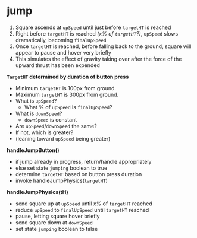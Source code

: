 # jump

1. Square ascends at `upSpeed` until just before `targetHT` is reached
2. Right before `targetHT` is reached *(x% of `targetHT`?)*, `upSpeed` slows dramatically, becoming `finalUpSpeed`
3. Once `targetHT` is reached, before falling back to the ground, square will appear to pause and hover very briefly
4. This simulates the effect of gravity taking over after the force of the upward thrust has been expended

**`TargetHT` determined by duration of button press**
- Minimum `targetHT` is 100px from ground.
- Maximum `targetHT` is 300px from ground.
- What is `upSpeed`?
  - What % of `upSpeed` is `finalUpSpeed`?
- What is `downSpeed`?
  - `downSpeed` is constant
- Are `upSpeed`/`downSpeed` the same?
- If not, which is greater?
- (leaning toward `upSpeed` being greater)

**handleJumpButton()**
- if jump already in progress, return/handle appropriately
- else set state `jumping` boolean to true
- determine `targetHT` based on button press duration
- invoke handleJumpPhysics(`targetHT`)

**handleJumpPhysics(tH)**
- send square up at `upSpeed` until *x%* of `targetHT` reached
- reduce `upSpeed` to `finalUpSpeed` until `targetHT` reached
- pause, letting square hover briefly 
- send square down at `downSpeed`
- set state `jumping` boolean to false


